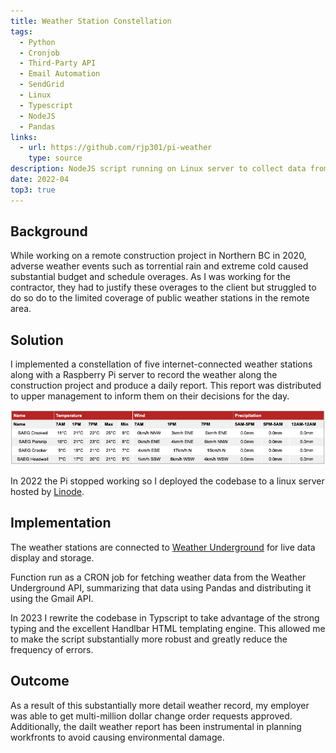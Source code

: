 ```yaml
---
title: Weather Station Constellation
tags:
  - Python
  - Cronjob
  - Third-Party API
  - Email Automation
  - SendGrid
  - Linux
  - Typescript
  - NodeJS
  - Pandas
links:
  - url: https://github.com/rjp301/pi-weather
    type: source
description: NodeJS script running on Linux server to collect data from constellation of remote weather stations and send daily report to project management
date: 2022-04
top3: true
---
```


## Background

While working on a remote construction project in Northern BC in 2020, adverse weather events such as torrential rain and extreme cold caused substantial budget and schedule overages. As I was working for the contractor, they had to justify these overages to the client but struggled to do so do to the limited coverage of public weather stations in the remote area.

## Solution

I implemented a constellation of five internet-connected weather stations along with a Raspberry Pi server to record the weather along the construction project and produce a daily report. This report was distributed to upper management to inform them on their decisions for the day.

![Weather Report](./weather_report.png)

In 2022 the Pi stopped working so I deployed the codebase to a linux server hosted by [Linode](https://linode.com).

## Implementation

The weather stations are connected to [Weather Underground](https://www.wunderground.com/) for live data display and storage.

Function run as a CRON job for fetching weather data from the Weather Underground API, summarizing that data using Pandas and distributing it using the Gmail API.

In 2023 I rewrite the codebase in Typscript to take advantage of the strong typing and the excellent Handlbar HTML templating engine. This allowed me to make the script substantially more robust and greatly reduce the frequency of errors.

## Outcome

As a result of this substantially more detail weather record, my employer was able to get multi-million dollar change order requests approved. Additionally, the dailt weather report has been instrumental in planning workfronts to avoid causing environmental damage.
